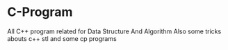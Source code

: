 # C-Program
All C++ program related for Data Structure And Algorithm 
Also some tricks abouts c++ stl and some cp programs

